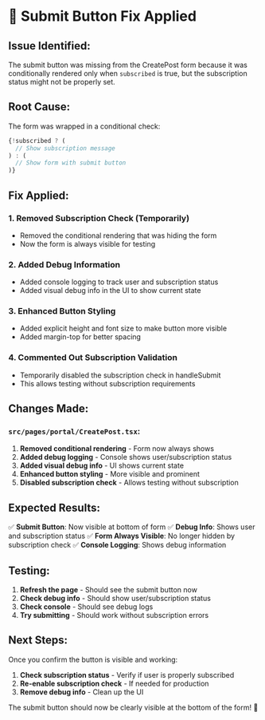 # 🔧 Submit Button Fix Applied

## Issue Identified:
The submit button was missing from the CreatePost form because it was conditionally rendered only when `subscribed` is true, but the subscription status might not be properly set.

## Root Cause:
The form was wrapped in a conditional check:
```jsx
{!subscribed ? (
  // Show subscription message
) : (
  // Show form with submit button
)}
```

## Fix Applied:

### 1. **Removed Subscription Check** (Temporarily)
- Removed the conditional rendering that was hiding the form
- Now the form is always visible for testing

### 2. **Added Debug Information**
- Added console logging to track user and subscription status
- Added visual debug info in the UI to show current state

### 3. **Enhanced Button Styling**
- Added explicit height and font size to make button more visible
- Added margin-top for better spacing

### 4. **Commented Out Subscription Validation**
- Temporarily disabled the subscription check in handleSubmit
- This allows testing without subscription requirements

## Changes Made:

### `src/pages/portal/CreatePost.tsx`:
1. **Removed conditional rendering** - Form now always shows
2. **Added debug logging** - Console shows user/subscription status
3. **Added visual debug info** - UI shows current state
4. **Enhanced button styling** - More visible and prominent
5. **Disabled subscription check** - Allows testing without subscription

## Expected Results:

✅ **Submit Button**: Now visible at bottom of form
✅ **Debug Info**: Shows user and subscription status
✅ **Form Always Visible**: No longer hidden by subscription check
✅ **Console Logging**: Shows debug information

## Testing:

1. **Refresh the page** - Should see the submit button now
2. **Check debug info** - Should show user/subscription status
3. **Check console** - Should see debug logs
4. **Try submitting** - Should work without subscription errors

## Next Steps:

Once you confirm the button is visible and working:
1. **Check subscription status** - Verify if user is properly subscribed
2. **Re-enable subscription check** - If needed for production
3. **Remove debug info** - Clean up the UI

The submit button should now be clearly visible at the bottom of the form! 🚀

